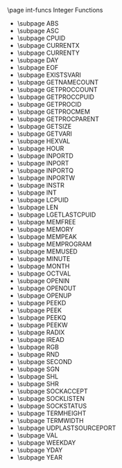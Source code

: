 \page int-funcs Integer Functions

- \subpage ABS
- \subpage ASC
- \subpage CPUID
- \subpage CURRENTX
- \subpage CURRENTY
- \subpage DAY
- \subpage EOF
- \subpage EXISTSVARI
- \subpage GETNAMECOUNT
- \subpage GETPROCCOUNT
- \subpage GETPROCCPUID
- \subpage GETPROCID
- \subpage GETPROCMEM
- \subpage GETPROCPARENT
- \subpage GETSIZE
- \subpage GETVARI
- \subpage HEXVAL
- \subpage HOUR
- \subpage INPORTD
- \subpage INPORT
- \subpage INPORTQ
- \subpage INPORTW
- \subpage INSTR
- \subpage INT
- \subpage LCPUID
- \subpage LEN
- \subpage LGETLASTCPUID
- \subpage MEMFREE
- \subpage MEMORY
- \subpage MEMPEAK
- \subpage MEMPROGRAM
- \subpage MEMUSED
- \subpage MINUTE
- \subpage MONTH
- \subpage OCTVAL
- \subpage OPENIN
- \subpage OPENOUT
- \subpage OPENUP
- \subpage PEEKD
- \subpage PEEK
- \subpage PEEKQ
- \subpage PEEKW
- \subpage RADIX
- \subpage IREAD
- \subpage RGB
- \subpage RND
- \subpage SECOND
- \subpage SGN
- \subpage SHL
- \subpage SHR
- \subpage SOCKACCEPT
- \subpage SOCKLISTEN
- \subpage SOCKSTATUS
- \subpage TERMHEIGHT
- \subpage TERMWIDTH
- \subpage UDPLASTSOURCEPORT
- \subpage VAL
- \subpage WEEKDAY
- \subpage YDAY
- \subpage YEAR
